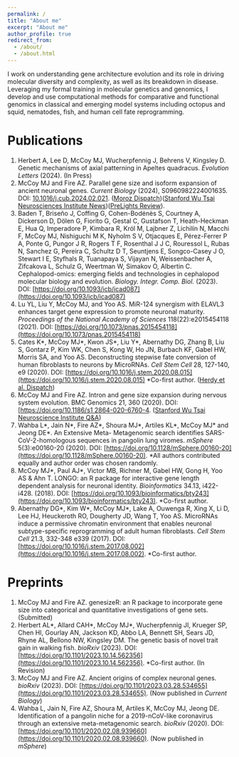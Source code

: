 ```yaml
---
permalink: /
title: "About me"
excerpt: "About me"
author_profile: true
redirect_from: 
  - /about/
  - /about.html
---
```

I work on understanding gene architecture evolution and its role in driving molecular diversity and complexity, as well as its breakdown in disease. Leveraging my formal training in molecular genetics and genomics, I develop and use computational methods for comparative and functional genomics in classical and emerging model systems including octopus and squid, nematodes, fish, and human cell fate reprogramming.

# Publications
1. Herbert A, Lee D, McCoy MJ, Wucherpfennig J, Behrens V, Kingsley D. Genetic mechanisms of axial patterning in Apeltes quadracus. _Evolution Letters_ (2024). (In Press)
2. McCoy MJ and Fire AZ. Parallel gene size and isoform expansion of ancient neuronal genes. _Current Biology_ (2024), S0960982224001635. DOI: [10.1016/j.cub.2024.02.021](10.1016/j.cub.2024.02.021). ([Moroz Dispatch](https://doi.org/10.1016/j.cub.2024.03.016))([Stanford Wu Tsai Neurosciences Institute News](https://neuroscience.stanford.edu/news/neuronal-and-synaptic-genes-expanded-size-and-diversity-during-evolution))([PreLights Review](https://prelights.biologists.com/highlights/ancient-origins-of-complex-neuronal-genes/)). 
3. Baden T, Briseño J, Coffing G, Cohen-Bodénès S, Courtney A, Dickerson D, Dölen G, Fiorito G, Gestal C, Gustafson T, Heath-Heckman E, Hua Q, Imperadore P, Kimbara R, Król M, Lajbner Z, Lichilín N, Macchi F, McCoy MJ, Nishiguchi M K, Nyholm S V, Otjacques E, Pérez-Ferrer P A, Ponte G, Pungor J R, Rogers T F, Rosenthal J J C, Rouressol L, Rubas N, Sanchez G, Pereira C, Schultz D T, Seuntjens E, Songco-Casey J O, Stewart I E, Styfhals R, Tuanapaya S, Vijayan N, Weissenbacher A, Zifcakova L, Schulz G, Weertman W, Simakov O, Albertin C. Cephalopod-omics: emerging fields and technologies in cephalopod molecular biology and evolution. _Biology. Integr. Comp. Biol._ (2023). DOI: [https://doi.org/10.1093/icb/icad087](https://doi.org/10.1093/icb/icad087)
4. Lu YL, Liu Y, McCoy MJ, and Yoo AS. MiR-124 synergism with ELAVL3 enhances target gene
expression to promote neuronal maturity. _Proceedings of the National Academy of Sciences_
118(22):e2015454118 (2021). DOI: [https://doi.org/10.1073/pnas.2015454118](https://doi.org/10.1073/pnas.2015454118)
5. Cates K*, McCoy MJ*, Kwon JS*, Liu Y*, Abernathy DG, Zhang B, Liu S, Gontarz P, Kim WK, Chen S,
Kong W, Ho JN, Burbach KF, Gabel HW, Morris SA, and Yoo AS. Deconstructing stepwise fate
conversion of human fibroblasts to neurons by MicroRNAs. _Cell Stem Cell_ 28, 127-140, e9 (2020). DOI: [https://doi.org/10.1016/j.stem.2020.08.015](https://doi.org/10.1016/j.stem.2020.08.015) *Co-first author. ([Herdy et al. Dispatch](https://doi.org/10.1016/j.stem.2020.12.007))
6. McCoy MJ and Fire AZ. Intron and gene size expansion during nervous system evolution. BMC Genomics
21, 360 (2020). DOI: [[https://doi.org/10.1186/s1 2864-020-6760-4](https://doi.org/10.1186/s12864-020-6760-4). ([Stanford Wu Tsai Neuroscience Institute Q&A](https://neuroscience.stanford.edu/news/qa-evolution-octopus-and-squid-brains-could-shed-light-origins-intelligence))
7. Wahba L*, Jain N*, Fire AZ*, Shoura MJ*, Artiles KL*, McCoy MJ* and Jeong DE*. An Extensive Meta-
Metagenomic search identifies SARS-CoV-2-homologous sequences in pangolin lung viromes. _mSphere_
5(3):e00160-20 (2020). DOI: [https://doi.org/10.1128/mSphere.00160-20](https://doi.org/10.1128/mSphere.00160-20). *All authors contributed equally
and author order was chosen randomly.
8. McCoy MJ*, Paul AJ*, Victor MB, Richner M, Gabel HW, Gong H, Yoo AS & Ahn T. LONGO: an R
package for interactive gene length dependent analysis for neuronal identity. _Bioinformatics_ 34.13, i422-i428. (2018). DOI: [https://doi.org/10.1093/bioinformatics/bty243](https://doi.org/10.1093/bioinformatics/bty243). *Co-first author.
9. Abernathy DG*, Kim W*, McCoy MJ*, Lake A, Ouwenga R, Xing X, Li D, Lee HJ, Heuckeroth RO,
Dougherty JD, Wang T, Yoo AS. MicroRNAs induce a permissive chromatin environment that enables
neuronal subtype-specific reprogramming of adult human fibroblasts. _Cell Stem Cell_ 21.3, 332-348 e339 (2017). DOI: [https://doi.org/10.1016/j.stem.2017.08.002](https://doi.org/10.1016/j.stem.2017.08.002). *Co-first author.

# Preprints
1. McCoy MJ and Fire AZ. genesizeR: an R package to incorporate gene size into categorical and
quantitative investigations of gene sets. (Submitted)
2. Herbert AL*, Allard CAH*, McCoy MJ*, Wucherpfennig JI, Krueger SP, Chen HI, Gourlay AN, Jackson
KD, Abbo LA, Bennett SH, Sears JD, Rhyne AL, Bellono NW, Kingsley DM. The genetic basis of novel
trait gain in walking fish. _bioRxiv_ (2023). DOI: [https://doi.org/10.1101/2023.10.14.562356](https://doi.org/10.1101/2023.10.14.562356). *Co-first author. (In Revision)
3. McCoy MJ and Fire AZ. Ancient origins of complex neuronal genes. _bioRxiv_ (2023). DOI: [https://doi.org/10.1101/2023.03.28.534655](https://doi.org/10.1101/2023.03.28.534655). (Now published in _Current Biology_)
4. Wahba L, Jain N, Fire AZ, Shoura M, Artiles K, McCoy MJ, Jeong DE. Identification of a pangolin niche for a 2019-nCoV-like coronavirus through an extensive meta-metagenomic search. _bioRxiv_ (2020). DOI: [https://doi.org/10.1101/2020.02.08.939660](https://doi.org/10.1101/2020.02.08.939660). (Now published in _mSphere_)
